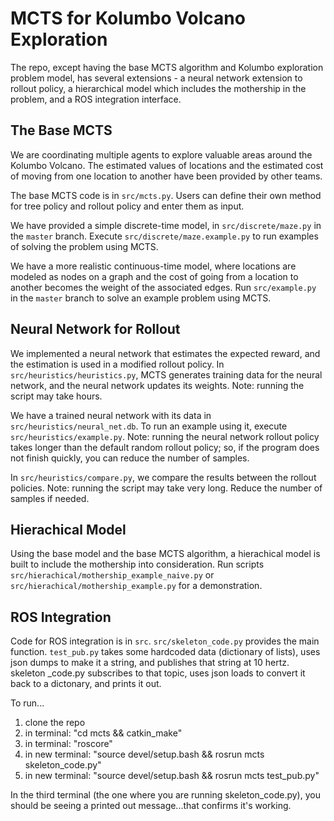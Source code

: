 # MCTS for Kolumbo Volcano Exploration

The repo, except having the base MCTS algorithm and Kolumbo exploration problem model, has several extensions - 
a neural network extension to rollout policy, a hierarchical model which includes the mothership in the problem, and a ROS integration interface. 

## The Base MCTS
We are coordinating multiple agents to explore valuable areas around the Kolumbo Volcano. The estimated values of locations
and the estimated cost of moving from one location to another have been provided by other teams.

The base MCTS code is in `src/mcts.py`. Users can define their own method for tree policy and rollout policy and enter them as input.

We have provided a simple discrete-time model, in `src/discrete/maze.py` in the `master` branch.
Execute `src/discrete/maze.example.py` to run examples of solving the problem using MCTS.

We have a more realistic continuous-time model, where locations are modeled as nodes on a graph and the cost of going from a location to another becomes the weight of the associated edges. Run `src/example.py` in the `master` branch to solve an example problem using MCTS.


## Neural Network for Rollout
We implemented a neural network that estimates the expected reward, and the estimation is used in a modified rollout policy.
In `src/heuristics/heuristics.py`, MCTS generates training data for the neural network, and the neural network updates its weights. Note: running the script may take hours.

We have a trained neural network with its data in `src/heuristics/neural_net.db`. To run an example using it, execute `src/heuristics/example.py`. Note: running the neural network rollout policy takes longer than the default random rollout policy; so, if the program does not finish quickly, you can reduce the number of samples.

In `src/heuristics/compare.py`, we compare the results between the rollout policies. Note: running the script may take very long. Reduce the number of samples if needed.


## Hierachical Model
Using the base model and the base MCTS algorithm, a hierachical model is built to include the mothership into consideration. Run scripts `src/hierachical/mothership_example_naive.py` or `src/hierachical/mothership_example.py` for a demonstration.

## ROS Integration
Code for ROS integration is in `src`. `src/skeleton_code.py` provides the main function. `test_pub.py` takes some hardcoded data (dictionary of lists), uses json dumps to make it a string, and publishes that string at 10 hertz. skeleton _code.py subscribes to that topic, uses json loads to convert it back to a dictonary, and prints it out. 

To run...

1) clone the repo
2) in terminal: "cd mcts && catkin_make"
3) in terminal: "roscore"
4) in new terminal: "source devel/setup.bash && rosrun mcts skeleton_code.py"
5) in new terminal: "source devel/setup.bash && rosrun mcts test_pub.py"

In the third terminal (the one where you are running skeleton_code.py), you should be seeing a printed out message...that confirms it's working. 
